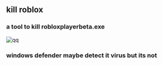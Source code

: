 ## kill roblox
<h3>a tool to kill robloxplayerbeta.exe</h2>

![qq](https://github.com/user-attachments/assets/16f9441b-41ff-4690-932a-5cf713d82e49)

<h3>windows defender maybe detect it virus but its not</h3>
